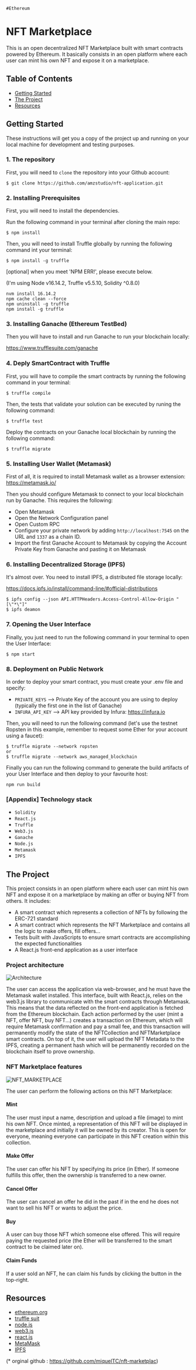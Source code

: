`#Ethereum`

# NFT Marketplace

This is an open decentralized NFT Marketplace built with smart contracts powered by Ethereum. It basically consists in an open platform where each user can mint his own NFT and expose it on a marketplace.



## Table of Contents

- [Getting Started](#getting-started)
- [The Project](#the-project)
- [Resources](#resources)

## Getting Started

These instructions will get you a copy of the project up and running on your local machine for development and testing purposes.

### 1. The repository

First, you will need to `clone` the repository into your Github account:

```
$ git clone https://github.com/amzstudio/nft-application.git
```

### 2. Installing Prerequisites

First, you will need to install the dependencies.

Run the following command in your terminal after cloning the main repo:

```
$ npm install
```



Then, you will need to install Truffle globally by running the following command int your terminal:

```
$ npm install -g truffle 
```

[optional] when you meet 'NPM ERR!', please execute below.

(I'm using Node v16.14.2, Truffle v5.5.10, Solidity ^0.8.0)

```
nvm install 16.14.2
npm cache clean --force
npm uninstall -g truffle
npm install -g truffle 
```

### 3. Installing Ganache (Ethereum TestBed)
Then you will have to install and run Ganache to run your blockchain locally:

https://www.trufflesuite.com/ganache



### 4. Deply SmartContract with Truffle

First, you will have to compile the smart contracts by running the following command in your terminal:

```
$ truffle compile
```

Then, the tests that validate your solution can be executed by runing the following
command:

```
$ truffle test
```

Deploy the contracts on your Ganache local blockchain by running the following command:

```
$ truffle migrate
```

### 5. Installing User Wallet (Metamask)

First of all, it is required to install Metamask wallet as a browser extension: https://metamask.io/

Then you should configure Metamask to connect to your local blockchain run by Ganache. This requires the following:
- Open Metamask
- Open the Network Configuration panel
- Open Custom RPC
- Configure your private network by adding `http://localhost:7545` on the URL and `1337` as a chain ID.
- Import the first Ganache Account to Metamask by copying the Account Private Key from Ganache and pasting it on Metamask


### 6. Installing Decentralized Storage (IPFS)
It's almost over. You need to install IPFS, a distributed file storage locally:

https://docs.ipfs.io/install/command-line/#official-distributions

```
$ ipfs config --json API.HTTPHeaders.Access-Control-Allow-Origin "[\"*\"]"
$ ipfs deamon
```

### 7. Opening the User Interface
Finally, you just need to run the following command in your terminal to open the User Interface:

```
$ npm start
```

### 8. Deployment on Public Network

In order to deploy your smart contract, you must create your .env file and specify:

- `PRIVATE_KEYS` --> Private Key of the account you are using to deploy (typically the first one in the list of Ganache)
- `INFURA_API_KEY` --> API key provided by Infura: https://infura.io

Then, you will need to run the following command (let's use the testnet Ropsten in this example, remember to request some Ether for your account using a faucet):

```
$ truffle migrate --network ropsten 
or
$ truffle migrate --network aws_managed_blockchain
```

Finally you can run the following command to generate the build artifacts of your User Interface and then deploy to your favourite host:

```
npm run build
```


### [Appendix] Technology stack

- `Solidity`
- `React.js`
- `Truffle`
- `Web3.js`
- `Ganache`
- `Node.js`
- `Metamask`
- `IPFS`

## The Project

This project consists in an open platform where each user can mint his own NFT and expose it on a marketplace by making an offer or buying NFT from others. It includes:

- A smart contract which represents a collection of NFTs by following the ERC-721 standard
- A smart contract which represents the NFT Marketplace and contains all the logic to make offers, fill offers...
- Tests built with JavaScripts to ensure smart contracts are accomplishing the expected functionalities
- A React.js front-end application as a user interface

### Project architecture

![Architecture](img/architecture.PNG)

The user can access the application via web-browser, and he must have the Metamask wallet installed. This interface, built with React.js, relies on the web3.js library to communicate with the smart contracts through Metamask. This means that the data reflected on the front-end application is fetched from the Ethereum blockchain. Each action performed by the user (mint a NFT, offer NFT, buy NFT...) creates a transaction on Ethereum, which will require Metamask confirmation and pay a small fee, and this transaction will permanently modify the state of the NFTCollection and NFTMarketplace smart contracts. On top of it, the user will upload the NFT Metadata to the IPFS, creating a permanent hash which will be permanently recorded on the blockchain itself to prove ownership.

### NFT Marketplace features

![NFT_MARKETPLACE](img/nft_marketplace.png)

The user can perform the following actions on this NFT Marketplace:

#### Mint

The user must input a name, description and upload a file (image) to mint his own NFT. Once minted, a representation of this NFT will be displayed in the marketplace and initially it will be owned by its creator. This is open for everyone, meaning everyone can participate in this NFT creation within this collection. 

#### Make Offer

The user can offer his NFT by specifying its price (in Ether). If someone fulfills this offer, then the ownership is transferred to a new owner. 

#### Cancel Offer

The user can cancel an offer he did in the past if in the end he does not want to sell his NFT or wants to adjust the price.

#### Buy

A user can buy those NFT which someone else offered. This will require paying the requested price (the Ether will be transferred to the smart contract to be claimed later on).

#### Claim Funds

If a user sold an NFT, he can claim his funds by clicking the button in the top-right.

## Resources

- [ethereum.org](https://ethereum.org/)
- [truffle suit](https://www.trufflesuite.com/)
- [node.js](https://nodejs.org/)
- [web3.js](https://web3js.readthedocs.io/)
- [react.js](https://reactjs.org/)
- [MetaMask](https://metamask.io/)
- [IPFS](https://ipfs.io/)

(* orginal github : https://github.com/miquelTC/nft-marketplac)